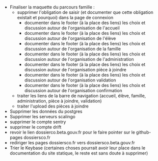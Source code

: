 
- Finaliser la maquette du parcours famille :
  - supprimer l'obligation de saisir (et documenter que cette obligation existait et pourquoi) dans la page de connexion
	- documenter dans le footer (à la place des liens) les choix et discussion autour de l'organisation de l'accueil
	- documenter dans le footer (à la place des liens) les choix et discussion autour de l'organisation de l'élève
	- documenter dans le footer (à la place des liens) les choix et discussion autour de l'organisation de la famille
	- documenter dans le footer (à la place des liens) les choix et discussion autour de l'organisation de l'administration
	- documenter dans le footer (à la place des liens) les choix et discussion autour de l'organisation pièce à joindre
	- documenter dans le footer (à la place des liens) les choix et discussion autour de l'organisation validation
	- documenter dans le footer (à la place des liens) les choix et discussion autour de l'organisation confirmation
  - traiter les liens de la barre de navigation (accueil, élève, famille, administration, pièce à joindre, validation)
  - traiter l'upload des pièces à joindre
- Supprimer les données du postgres
- Supprimer les serveurs scalingo
- supprimer le compte sentry
- supprimer le compte drift
- revoir le lien dossierco.beta.gouv.fr pour le faire pointer sur le github-pages dossiersco.fr
- rediriger les pages dossiersco.fr vers dossiersco.beta.gouv.fr
- Trier le Keybase (certaines choses pourrait avoir leur place dans le documentation du site statique, le reste est sans doute à supprimer)


